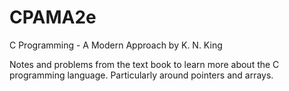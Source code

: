 # CPAMA2e
C Programming - A Modern Approach by K. N. King

Notes and problems from the text book to learn more about the C programming language. Particularly around pointers and arrays.
